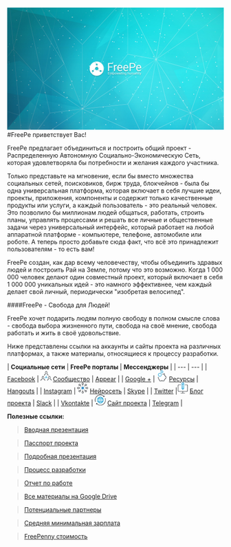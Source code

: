 ![](../images/Banner_2.jpg)
#FreePe приветствует Вас! 

FreePe предлагает объединиться и построить общий проект - Распределенную Автономную Социально-Экономическую Сеть, которая удовлетворяла бы потребности и желания каждого участника.

Только представьте на мгновение, если бы вместо множества социальных сетей, поисковиков, бирж труда, блокчейнов - была бы одна универсальная платформа, которая включает в себя лучшие идеи, проекты, приложения, компоненты и содержит только качественные продукты или услуги, а каждый пользователь - это реальный человек. Это позволило бы миллионам людей общаться, работать, строить планы, управлять процессами и решать все личные и общественные задачи через универсальный интерфейс, который работает на любой аппаратной платформе - компьютере, телефоне, автомобиле или роботе. 
А теперь просто добавьте сюда факт, что всё это принадлежит пользователям - то есть вам!

FreePe создан, как дар всему человечеству, чтобы объединить здравых людей и построить Рай на Земле, потому что это возможно. Когда 1 000 000 человек делают один совместный проект, который включает в себя 1 000 000 уникальных идей - это намного эффективнее, чем каждый делает свой личный, периодически "изобретая велосипед".

####FreePe - Свобода для Людей!

FreePe хочет подарить людям полную свободу в полном смысле слова - свобода выбора жизненного пути, свобода на своё мнение, свобода работать и жить в своё удовольствие. 

Ниже представлены ссылки на аккаунты и сайты проекта на различных платформах, а также материалы, относящиеся к процессу разработки.


| **Социальные сети** | **FreePe порталы** | **Мессенджеры** |
| --- | --- |
| [Facebook](https://www.facebook.com/FreePe-project-1705439936387017/)  | ![](../images/networking.png) [Сообщество](http://freepe.co/) | [Appear](https://appear.in/freepe) |
| [Google +](https://plus.google.com/106815883580854777966)  | ![](../images/piggy-bank.png) [Ресурсы](http://freepe.io/) | [Hangouts](https://hangouts.google.com/group/i8VCXO4OI49sQNo12) |
| [Instagram](https://www.instagram.com/freepe_org/) | ![](../images/ellipse.png) [Нейросеть](http://freepe.net/) | [Skype](https://join.skype.com/jQDP4cDrLKtf) |
| [Twitter](https://twitter.com/freepe_org) |![](../images/computer.png) [Блог проекта](http://freepe.online) | [Slack](https://freepe.slack.com/messages/@freepe/) |
| [Vkontakte]( https://vk.com/freepe_org) | ![](../images/worldwide.png)  [Сайт проекта](http://freepe.org/) | [Telegram](https://telegram.me/FreePe) |




**Полезные ссылки:**


> [Вводная презентация](https://goo.gl/bxv33W)

> [Пасспорт проекта](https://docs.google.com/document/d/1GnrxdCtFMjPPS1eUxlDGbqEqOFm0PIk5tMNXN7Pmj38/edit?usp=sharing)

> [Подробная презентация](https://prezi.com/dhz0yujgcdhv/freepe-freedom-4-people/)

> [Процесс разработки](https://pintask.me/board/vPsfuf2sawcaDyt6b) 

> [Отчет по работе](https://goo.gl/ArDg5z)
  
> [Все материалы на Google Drive](https://drive.google.com/open?id=0B9mbBuJnN6tcdS1VSFQ5dEhOdkU)

> [Потенциальные партнеры](https://docs.google.com/spreadsheets/d/1CEjAu35q0bsh9CmuZq7L7WeW8r54ApLZhDELFaAUGcE/edit?usp=drive_web)
 
> [Средняя минимальная зарплата](https://docs.google.com/spreadsheets/d/1qJUdpg92HsaAt8gsHROI2laoGqZe-Heo2fxZcWoDVgY/edit?usp=drive_web)

> [FreePenny стоимость]( https://docs.google.com/spreadsheets/d/15qjeMWLIXKBcD7hW5LufVvJnaPi1_A1x69Iu8WOBMTw/edit?usp=sharing)


